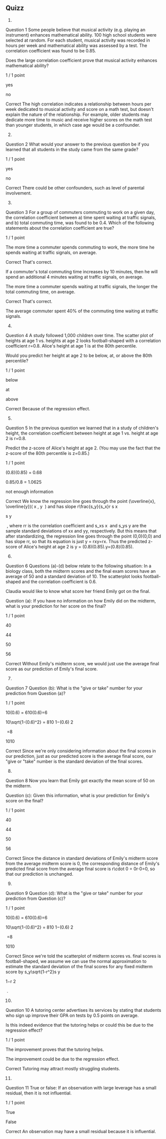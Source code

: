 ## Quizz 
1.
Question 1
Some people believe that musical activity (e.g. playing an instrument) enhances mathematical ability. 100 high school students were selected at random. For each student, musical activity was recorded in hours per week and mathematical ability was assessed by a test. The correlation coefficient was found to be 0.85.

Does the large correlation coefficient prove that musical activity enhances mathematical ability?

1 / 1 point

yes


no

Correct
The high correlation indicates a relationship between hours per week dedicated to musical activity and score on a math test, but doesn't explain the nature of the relationship. For example, older students may dedicate more time to music and receive higher scores on the math test than younger students, in which case age would be a confounder.

2.
Question 2
What would your answer to the previous question be if you learned that all students in the study came from the same grade?

1 / 1 point

yes


no

Correct
There could be other confounders, such as level of parental involvement.

3.
Question 3
For a group of commuters commuting to work on a given day, the correlation coefficient between a) time spent waiting at traffic signals, and  b) total commuting time, was found to be 0.4.  Which of the following statements about the correlation coefficient are true?

1 / 1 point

The more time a commuter spends commuting to work, the more time he spends waiting at traffic signals, on average.

Correct
That's correct.


If a commuter's total commuting time increases by 10 minutes, then he will spend an additional 4 minutes waiting at traffic signals, on average.


The more time a commuter spends waiting at traffic signals, the longer the total commuting time, on average.

Correct
That's correct.


The average commuter spent 40% of the commuting time waiting at traffic signals.

4.
Question 4
A study followed 1,000 children over time. The scatter plot of heights at age 1 vs. heights at age 2 looks football-shaped with a correlation coefficient r=0.8. Alice's height at age 1 is at the 80th percentile.

Would you predict her height at age 2 to be below, at, or above the 80th percentile?

1 / 1 point

below


at


above

Correct
Because of the regression effect.

5.
Question 5
In the previous question we learned that in a study of children's height,  the correlation coefficient between height at age 1 vs. height at age 2 is r=0.8.

Predict the z-score of Alice's height at age 2. (You may use the fact that the z-score of the 80th percentile is z=0.85.)

1 / 1 point

(0.8)(0.85) = 0.68


0.85/0.8 = 1.0625


not enough information

Correct
We know the regression line goes through the point (\overline{x}, \overline{y})( 
x
 , 
y
​
 ) and has slope r\frac{s_y}{s_x}r 
s 
x
​
 
s 
y
​
 
​
 ,  where rr is the correlation coefficient and s_xs 
x
​
  and s_ys 
y
​
  are the sample standard deviations of xx and yy, respectively. But this means that after standardizing, the regression line goes through the point (0,0)(0,0) and has slope rr, so that its equation is just y = rxy=rx.  Thus the predicted z-score of Alice's height at age 2 is y = (0.8)(0.85).y=(0.8)(0.85).

6.
Question 6
Questions (a)-(d) below relate to the following situation:  In a biology class, both the midterm scores and the final exam scores have an average of 50 and a standard deviation of 10. The scatterplot looks football-shaped and the correlation coefficient is 0.6.  

Claudia would like to know what score her friend Emily got on the final.

Question (a): If you have no information on how Emily did on the midterm, what is your prediction for her score on the final?

1 / 1 point

40


44


50


56

Correct
Without Emily's midterm score, we would just use the average final score as our prediction of Emily's final score.

7.
Question 7
Question (b):  What is the "give or take" number for your prediction from Question (a)?

1 / 1 point

10(0.6) = 610(0.6)=6


10\sqrt{1-(0.6)^2} = 810 
1−(0.6) 
2
 
​
 =8      


1010

Correct
Since we're only considering information about the final scores in our prediction, just as our predicted score is the average final score, our "give or "take" number is the standard deviation of the final scores.

8.
Question 8
Now you learn that Emily got exactly the mean score of 50 on the midterm.

Question (c):  Given this information, what is your prediction for Emily's score on the final?

1 / 1 point

40


44


50


56

Correct
Since the distance in standard deviations of Emily's midterm score from the average midterm score is 0, the corresponding distance of Emily's predicted final score from the average final score is r\cdot 0 = 0r⋅0=0, so that our prediction is unchanged.

9.
Question 9
Question (d):  What is the "give or take" number for your prediction from Question (c)?

1 / 1 point

10(0.6) = 610(0.6)=6      


10\sqrt{1-(0.6)^2} = 810 
1−(0.6) 
2
 
​
 =8      


1010

Correct
Since we're told the scatterplot of midterm scores vs. final scores is football-shaped, we assume we can use the normal approximation to estimate the standard deviation of the final scores for any fixed midterm score by s_y\sqrt{1-r^2}s 
y
​
  
1−r 
2
 
​
 .

10.
Question 10
A tutoring center advertises its services by stating that students who sign up improve their GPA on tests by 0.5 points on average. 

Is this indeed evidence that the tutoring helps or could this be due to the regression effect?

1 / 1 point

The improvement proves that the tutoring helps.


The improvement could be due to the regression effect.

Correct
Tutoring may attract mostly struggling students.

11.
Question 11
True or false: If an observation with large leverage has a small residual, then it is not influential.

1 / 1 point

True


False

Correct
An observation may have a small residual because it is influential.
